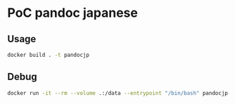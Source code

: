 # PoC pandoc japanese

## Usage

```bash
docker build . -t pandocjp
```

## Debug

```bash
docker run -it --rm --volume .:/data --entrypoint "/bin/bash" pandocjp
```

